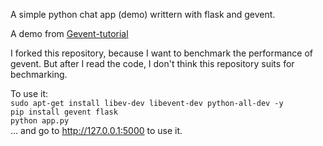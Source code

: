 A simple python chat app (demo) writtern with flask and gevent.

A demo from [Gevent-tutorial](http://xlambda.com/gevent-tutorial)

I forked this repository, because I want to benchmark the performance of gevent. But after I read the code, I don't think this repository suits for bechmarking.

To use it:  
`sudo apt-get install libev-dev libevent-dev python-all-dev -y`  
`pip install gevent flask`  
`python app.py`  
... and go to http://127.0.0.1:5000 to use it.
